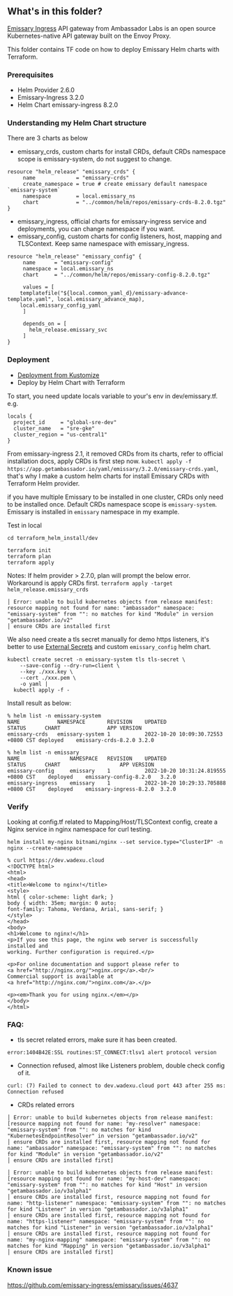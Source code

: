 ## What's in this folder?
[Emissary Ingress](https://www.getambassador.io/docs/emissary/) API gateway from Ambassador Labs is an open source Kubernetes-native API gateway built on the Envoy Proxy.

This folder contains TF code on how to deploy Emissary Helm charts with Terraform.


### Prerequisites
* Helm Provider 2.6.0
* Emissary-Ingress 3.2.0
* Helm Chart emissary-ingress 8.2.0

### Understanding my Helm Chart structure
There are 3 charts as below

 * emissary_crds, custom charts for install CRDs, default CRDs namespace scope is emissary-system, do not suggest to change.
```
resource "helm_release" "emissary_crds" {
     name             = "emissary-crds"
     create_namespace = true # create emissary default namespace `emissary-system`
     namespace        = local.emissary_ns
     chart            = "../common/helm/repos/emissary-crds-8.2.0.tgz"
}
```
 * emissary_ingress, official charts for emissary-ingress service and deployments, you can change namespace if you want.
 * emissary_config, custom charts for config listeners, host, mapping and TLSContext. Keep same namespace with emissary_ingress.
```
resource "helm_release" "emissary_config" {
     name      = "emissary-config"
     namespace = local.emissary_ns
     chart     = "../common/helm/repos/emissary-config-8.2.0.tgz"
    
     values = [
    templatefile("${local.common_yaml_d}/emissary-advance-template.yaml", local.emissary_advance_map),
    local.emissary_config_yaml
     ]
    
     depends_on = [
       helm_release.emissary_svc
     ]
}
```

### Deployment
* [Deployment from Kustomize](../kustomize_install/)
* Deploy by Helm Chart with Terraform

To start, you need update locals variable to your's env in dev/emissary.tf. e.g.
```
locals {
  project_id     = "global-sre-dev"
  cluster_name   = "sre-gke"
  cluster_region = "us-central1"
}
```

From emissary-ingress 2.1, it removed CRDs from its charts, refer to official installation docs, apply CRDs is first step now. `kubectl apply -f https://app.getambassador.io/yaml/emissary/3.2.0/emissary-crds.yaml`, that's why I make a custom helm charts for install Emissary CRDs with Terraform Helm provider.


if you have multiple Emissary to be installed in one cluster, CRDs only need to be installed once. Default CRDs namespace scope is `emissary-system`. Emissary is installed in `emissary` namespace in my example.

Test in local
```
cd terraform_helm_install/dev

terraform init
terraform plan 
terraform apply
```

Notes: If helm provider > 2.7.0, plan will prompt the below error. Workaround is apply CRDs first. `terraform apply -target helm_release.emissary_crds`
```
│ Error: unable to build kubernetes objects from release manifest: resource mapping not found for name: "ambassador" namespace: "emissary-system" from "": no matches for kind "Module" in version "getambassador.io/v2"
│ ensure CRDs are installed first
```

We also need create a tls secret manually for demo https listeners, it's better to use [External Secrets](https://external-secrets.io/v0.6.0/) and custom `emissary_config` helm chart.
```
kubectl create secret -n emissary-system tls tls-secret \
    --save-config --dry-run=client \
    --key ./xxx.key \
    --cert ./xxx.pem \
    -o yaml | 
  kubectl apply -f -
```

Install result as below:
```
% helm list -n emissary-system
NAME         	NAMESPACE      	REVISION	UPDATED                            	STATUS  	CHART              	APP VERSION
emissary-crds	emissary-system	1       	2022-10-20 10:09:30.72553 +0800 CST	deployed	emissary-crds-8.2.0	3.2.0         
```
```
% helm list -n emissary                             
NAME            	NAMESPACE	REVISION	UPDATED                             	STATUS  	CHART                 	APP VERSION
emissary-config 	emissary 	1       	2022-10-20 10:31:24.819555 +0800 CST	deployed	emissary-config-8.2.0 	3.2.0      
emissary-ingress	emissary 	1       	2022-10-20 10:29:33.705888 +0800 CST	deployed	emissary-ingress-8.2.0	3.2.0  
```


### Verify

Looking at config.tf related to Mapping/Host/TLSContext config, create a Nginx service in nginx namespace for curl testing.
```
helm install my-nginx bitnami/nginx --set service.type="ClusterIP" -n nginx --create-namespace

```

```
% curl https://dev.wadexu.cloud
<!DOCTYPE html>
<html>
<head>
<title>Welcome to nginx!</title>
<style>
html { color-scheme: light dark; }
body { width: 35em; margin: 0 auto;
font-family: Tahoma, Verdana, Arial, sans-serif; }
</style>
</head>
<body>
<h1>Welcome to nginx!</h1>
<p>If you see this page, the nginx web server is successfully installed and
working. Further configuration is required.</p>

<p>For online documentation and support please refer to
<a href="http://nginx.org/">nginx.org</a>.<br/>
Commercial support is available at
<a href="http://nginx.com/">nginx.com</a>.</p>

<p><em>Thank you for using nginx.</em></p>
</body>
</html>

```

### FAQ:

* tls secret related errors, make sure it has been created.
```
error:1404B42E:SSL routines:ST_CONNECT:tlsv1 alert protocol version
```

* Connection refused, almost like Listeners problem, double check config of it.
```
curl: (7) Failed to connect to dev.wadexu.cloud port 443 after 255 ms: Connection refused
```

* CRDs related errors 
```
│ Error: unable to build kubernetes objects from release manifest: [resource mapping not found for name: "my-resolver" namespace: "emissary-system" from "": no matches for kind "KubernetesEndpointResolver" in version "getambassador.io/v2"
│ ensure CRDs are installed first, resource mapping not found for name: "ambassador" namespace: "emissary-system" from "": no matches for kind "Module" in version "getambassador.io/v2"
│ ensure CRDs are installed first]
```
```
│ Error: unable to build kubernetes objects from release manifest: [resource mapping not found for name: "my-host-dev" namespace: "emissary-system" from "": no matches for kind "Host" in version "getambassador.io/v3alpha1"
│ ensure CRDs are installed first, resource mapping not found for name: "http-listener" namespace: "emissary-system" from "": no matches for kind "Listener" in version "getambassador.io/v3alpha1"
│ ensure CRDs are installed first, resource mapping not found for name: "https-listener" namespace: "emissary-system" from "": no matches for kind "Listener" in version "getambassador.io/v3alpha1"
│ ensure CRDs are installed first, resource mapping not found for name: "my-nginx-mapping" namespace: "emissary-system" from "": no matches for kind "Mapping" in version "getambassador.io/v3alpha1"
│ ensure CRDs are installed first]
```


### Known issue
https://github.com/emissary-ingress/emissary/issues/4637

<br>
